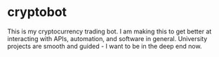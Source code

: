 # cryptobot
This is my cryptocurrency trading bot. I am making this to get better at interacting with APIs, automation, and software in general. University projects are smooth and guided - I want to be in the deep end now. 
